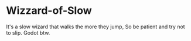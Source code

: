 # Wizzard-of-Slow
It's a slow wizard that walks the more they jump, So be patient and try not to slip.
Godot btw.
